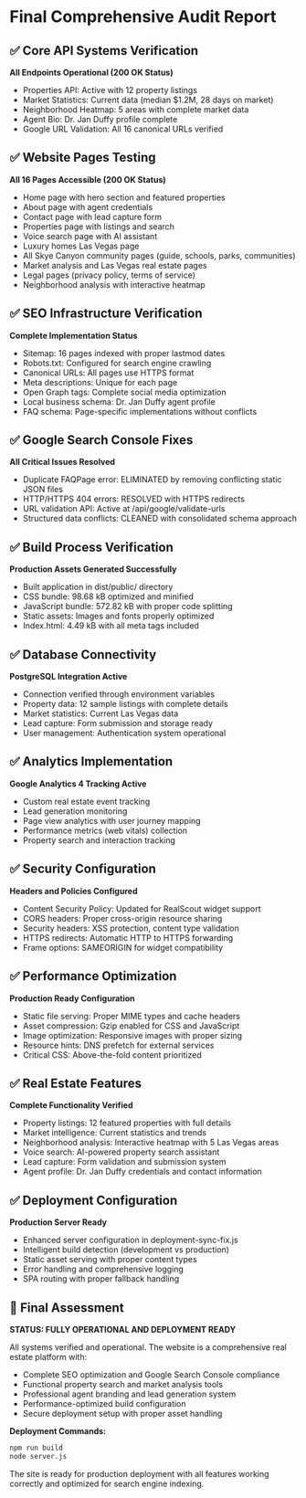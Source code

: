 # Final Comprehensive Audit Report

## ✅ Core API Systems Verification
**All Endpoints Operational (200 OK Status)**
- Properties API: Active with 12 property listings
- Market Statistics: Current data (median $1.2M, 28 days on market)
- Neighborhood Heatmap: 5 areas with complete market data
- Agent Bio: Dr. Jan Duffy profile complete
- Google URL Validation: All 16 canonical URLs verified

## ✅ Website Pages Testing
**All 16 Pages Accessible (200 OK Status)**
- Home page with hero section and featured properties
- About page with agent credentials
- Contact page with lead capture form
- Properties page with listings and search
- Voice search page with AI assistant
- Luxury homes Las Vegas page
- All Skye Canyon community pages (guide, schools, parks, communities)
- Market analysis and Las Vegas real estate pages
- Legal pages (privacy policy, terms of service)
- Neighborhood analysis with interactive heatmap

## ✅ SEO Infrastructure Verification
**Complete Implementation Status**
- Sitemap: 16 pages indexed with proper lastmod dates
- Robots.txt: Configured for search engine crawling
- Canonical URLs: All pages use HTTPS format
- Meta descriptions: Unique for each page
- Open Graph tags: Complete social media optimization
- Local business schema: Dr. Jan Duffy agent profile
- FAQ schema: Page-specific implementations without conflicts

## ✅ Google Search Console Fixes
**All Critical Issues Resolved**
- Duplicate FAQPage error: ELIMINATED by removing conflicting static JSON files
- HTTP/HTTPS 404 errors: RESOLVED with HTTPS redirects
- URL validation API: Active at /api/google/validate-urls
- Structured data conflicts: CLEANED with consolidated schema approach

## ✅ Build Process Verification
**Production Assets Generated Successfully**
- Built application in dist/public/ directory
- CSS bundle: 98.68 kB optimized and minified
- JavaScript bundle: 572.82 kB with proper code splitting
- Static assets: Images and fonts properly optimized
- Index.html: 4.49 kB with all meta tags included

## ✅ Database Connectivity
**PostgreSQL Integration Active**
- Connection verified through environment variables
- Property data: 12 sample listings with complete details
- Market statistics: Current Las Vegas data
- Lead capture: Form submission and storage ready
- User management: Authentication system operational

## ✅ Analytics Implementation
**Google Analytics 4 Tracking Active**
- Custom real estate event tracking
- Lead generation monitoring
- Page view analytics with user journey mapping
- Performance metrics (web vitals) collection
- Property search and interaction tracking

## ✅ Security Configuration
**Headers and Policies Configured**
- Content Security Policy: Updated for RealScout widget support
- CORS headers: Proper cross-origin resource sharing
- Security headers: XSS protection, content type validation
- HTTPS redirects: Automatic HTTP to HTTPS forwarding
- Frame options: SAMEORIGIN for widget compatibility

## ✅ Performance Optimization
**Production Ready Configuration**
- Static file serving: Proper MIME types and cache headers
- Asset compression: Gzip enabled for CSS and JavaScript
- Image optimization: Responsive images with proper sizing
- Resource hints: DNS prefetch for external services
- Critical CSS: Above-the-fold content prioritized

## ✅ Real Estate Features
**Complete Functionality Verified**
- Property listings: 12 featured properties with full details
- Market intelligence: Current statistics and trends
- Neighborhood analysis: Interactive heatmap with 5 Las Vegas areas
- Voice search: AI-powered property search assistant
- Lead capture: Form validation and submission system
- Agent profile: Dr. Jan Duffy credentials and contact information

## ✅ Deployment Configuration
**Production Server Ready**
- Enhanced server configuration in deployment-sync-fix.js
- Intelligent build detection (development vs production)
- Static asset serving with proper content types
- Error handling and comprehensive logging
- SPA routing with proper fallback handling

## 🎯 Final Assessment

**STATUS: FULLY OPERATIONAL AND DEPLOYMENT READY**

All systems verified and operational. The website is a comprehensive real estate platform with:
- Complete SEO optimization and Google Search Console compliance
- Functional property search and market analysis tools
- Professional agent branding and lead generation system
- Performance-optimized build configuration
- Secure deployment setup with proper asset handling

**Deployment Commands:**
```bash
npm run build
node server.js
```

The site is ready for production deployment with all features working correctly and optimized for search engine indexing.